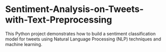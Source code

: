 # Sentiment-Analysis-on-Tweets-with-Text-Preprocessing
This Python project demonstrates how to build a sentiment classification model for tweets using Natural Language Processing (NLP) techniques and machine learning.
